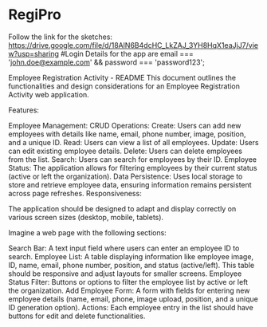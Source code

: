# RegiPro
Follow the link for the sketches: https://drive.google.com/file/d/18AlN6B4dcHC_LkZAJ_3YH8HqX1eaJjJ7/view?usp=sharing
#Login Details for the app are email === 'john.doe@example.com' && password === 'password123';

Employee Registration Activity - README
This document outlines the functionalities and design considerations for an Employee Registration Activity web application.

Features:

Employee Management:
CRUD Operations:
Create: Users can add new employees with details like name, email, phone number, image, position, and a unique ID.
Read: Users can view a list of all employees.
Update: Users can edit existing employee details.
Delete: Users can delete employees from the list.
Search: Users can search for employees by their ID.
Employee Status:
The application allows for filtering employees by their current status (active or left the organization).
Data Persistence:
Uses local storage to store and retrieve employee data, ensuring information remains persistent across page refreshes.
Responsiveness:

The application should be designed to adapt and display correctly on various screen sizes (desktop, mobile, tablets).

Imagine a web page with the following sections:

Search Bar: A text input field where users can enter an employee ID to search.
Employee List: A table displaying information like employee image, ID, name, email, phone number, position, and status (active/left).
This table should be responsive and adjust layouts for smaller screens.
Employee Status Filter: Buttons or options to filter the employee list by active or left the organization.
Add Employee Form: A form with fields for entering new employee details (name, email, phone, image upload, position, and a unique ID generation option).
Actions: Each employee entry in the list should have buttons for edit and delete functionalities.
